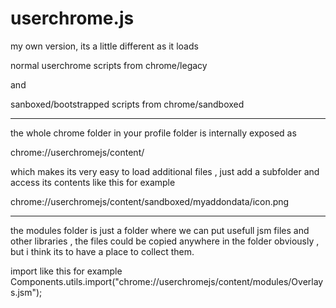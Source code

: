 # userchrome.js


my own version, its a little different as it loads 

normal userchrome scripts from chrome/legacy

and 

sanboxed/bootstrapped scripts from chrome/sandboxed

------------------------------------------------------------------------


the whole chrome folder in your profile folder is internally exposed as 

chrome://userchromejs/content/



which makes its very easy to load additional files , just add a subfolder and access its contents like this for example 

chrome://userchromejs/content/sandboxed/myaddondata/icon.png

--------------------------------------------------------------------------

the modules folder is just a folder where we can put usefull jsm files and other libraries , the files could be copied anywhere in the folder obviously , but i think its to have a place to collect them.

import like this for example
Components.utils.import("chrome://userchromejs/content/modules/Overlays.jsm");
